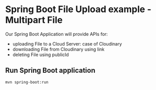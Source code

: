 # Spring Boot File Upload example - Multipart File

Our Spring Boot Application will provide APIs for:
- uploading File to a Cloud Server: case of Cloudinary
- downloading File from Cloudinary using link
- deleting File using publicId

## Run Spring Boot application
```
mvn spring-boot:run
```
